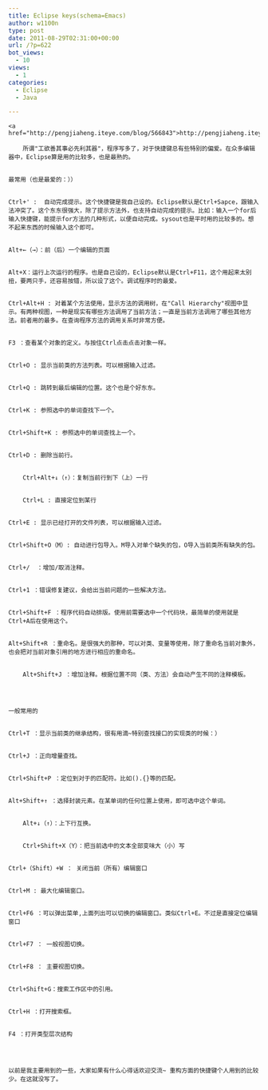 ```yaml
---
title: Eclipse keys(schema=Emacs)
author: w1100n
type: post
date: 2011-08-29T02:31:00+00:00
url: /?p=622
bot_views:
  - 10
views:
  - 1
categories:
  - Eclipse
  - Java

---
```

  
    <a href="http://pengjiaheng.iteye.com/blog/566843">http://pengjiaheng.iteye.com/blog/566843</a>
  

<div id="blog_content">
  
        所谓"工欲善其事必先利其器"，程序写多了，对于快捷键总有些特别的偏爱。在众多编辑器中，Eclipse算是用的比较多，也是最熟的。
  
  
    最常用（也是最爱的：））
  
  
    Ctrl+' :  自动完成提示。这个快捷键是我自己设的。Eclipse默认是Ctrl+Sapce，跟输入法冲突了。这个东东很强大，除了提示方法外，也支持自动完成的提示。比如：输入一个for后输入快捷键，能提示for方法的几种形式，以便自动完成。sysout也是平时用的比较多的。想不起来东西的时候输入这个即可。
  
  
    Alt+←（→）：前（后）一个编辑的页面
  
  
    Alt+X：运行上次运行的程序。也是自己设的，Eclipse默认是Ctrl+F11，这个用起来太别扭，要两只手，还容易按错，所以设了这个。调试程序时的最爱。
  
  
    Ctrl+Alt+H : 对着某个方法使用，显示方法的调用树，在"Call Hierarchy"视图中显示。有两种视图，一种是现实有哪些方法调用了当前方法；一直是当前方法调用了哪些其他方法。前者用的最多。在查询程序方法的调用关系时非常方便。
  
  
    F3 ：查看某个对象的定义。与按住Ctrl点击点击对象一样。
  
  
    Ctrl+O : 显示当前类的方法列表。可以根据输入过滤。
  
  
    Ctrl+Q : 跳转到最后编辑的位置。这个也是个好东东。
  
  
    Ctrl+K : 参照选中的单词查找下一个。
  
  
    Ctrl+Shift+K : 参照选中的单词查找上一个。
  
  
    Ctrl+D : 删除当前行。
  
  
        Ctrl+Alt+↓（↑）：复制当前行到下（上）一行
  
  
        Ctrl+L : 直接定位到某行
  
  
    Ctrl+E : 显示已经打开的文件列表，可以根据输入过滤。
  
  
    Ctrl+Shift+O（M）: 自动进行包导入。M导入对单个缺失的包，O导入当前类所有缺失的包。
  
  
    Ctrl+/  ：增加/取消注释。
  
  
    Ctrl+1 ：错误修复建议，会给出当前问题的一些解决方法。
  
  
    Ctrl+Shift+F ：程序代码自动排版。使用前需要选中一个代码块，最简单的使用就是Ctrl+A后在使用这个。
  
  
    Alt+Shift+R ：重命名。是很强大的那种，可以对类、变量等使用，除了重命名当前对象外，也会把对当前对象引用的地方进行相应的重命名。
  
  
        Alt+Shift+J ：增加注释。根据位置不同（类、方法）会自动产生不同的注释模板。
  
  
  
  
    一般常用的
  
  
    Ctrl+T ：显示当前类的继承结构，很有用滴~特别查找接口的实现类的时候：）
  
  
    Ctrl+J ：正向增量查找。
  
  
    Ctrl+Shift+P ：定位到对于的匹配符。比如().{}等的匹配。
  
  
    Alt+Shift+↑ ：选择封装元素。在某单词的任何位置上使用，即可选中这个单词。
  
  
        Alt+↓（↑）：上下行互换。
  
  
        Ctrl+Shift+X（Y）：把当前选中的文本全部变味大（小）写
  
  
    Ctrl+（Shift）+W ： 关闭当前（所有）编辑窗口
  
  
    Ctrl+M : 最大化编辑窗口。
  
  
    Ctrl+F6 ：可以弹出菜单,上面列出可以切换的编辑窗口。类似Ctrl+E。不过是直接定位编辑窗口
  
  
    Ctrl+F7 ： 一般视图切换。
  
  
    Ctrl+F8 ： 主要视图切换。
  
  
    Ctrl+Shift+G：搜索工作区中的引用。
  
  
    Ctrl+H ：打开搜索框。
  
  
    F4 ：打开类型层次结构
  
  
  
  
    以前是我主要用到的一些，大家如果有什么心得话欢迎交流~ 重构方面的快捷键个人用到的比较少。在这就没写了。
  
